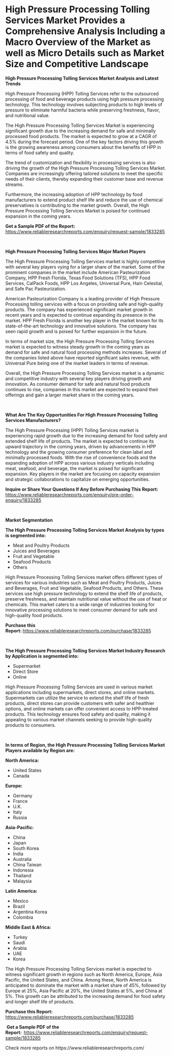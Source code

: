 <p><h1>High Pressure Processing Tolling Services Market Provides a Comprehensive Analysis Including a Macro Overview of the Market as well as Micro Details such as Market Size and Competitive Landscape</h1></p><p><strong>High Pressure Processing Tolling Services Market Analysis and Latest Trends</strong></p>
<p><p>High Pressure Processing (HPP) Tolling Services refer to the outsourced processing of food and beverage products using high pressure processing technology. This technology involves subjecting products to high levels of pressure to eliminate harmful bacteria while preserving freshness, flavor, and nutritional value. </p><p>The High Pressure Processing Tolling Services Market is experiencing significant growth due to the increasing demand for safe and minimally processed food products. The market is expected to grow at a CAGR of 4.5% during the forecast period. One of the key factors driving this growth is the growing awareness among consumers about the benefits of HPP in terms of food safety and quality.</p><p>The trend of customization and flexibility in processing services is also driving the growth of the High Pressure Processing Tolling Services Market. Companies are increasingly offering tailored solutions to meet the specific needs of their clients, thereby expanding their customer base and revenue streams.</p><p>Furthermore, the increasing adoption of HPP technology by food manufacturers to extend product shelf life and reduce the use of chemical preservatives is contributing to the market growth. Overall, the High Pressure Processing Tolling Services Market is poised for continued expansion in the coming years.</p></p>
<p><strong>Get a Sample PDF of the Report:&nbsp;</strong> <a href="https://www.reliableresearchreports.com/enquiry/request-sample/1833285">https://www.reliableresearchreports.com/enquiry/request-sample/1833285</a></p>
<p>&nbsp;</p>
<p><strong>High Pressure Processing Tolling Services Major Market Players</strong></p>
<p><p>The High Pressure Processing Tolling Services market is highly competitive with several key players vying for a larger share of the market. Some of the prominent companies in the market include American Pasteurization Company, HPP Fresh Florida, Texas Food Solutions (TFS), HPP Food Services, CalPack Foods, HPP Los Angeles, Universal Pure, Hain Celestial, and Safe Pac Pasteurization.</p><p>American Pasteurization Company is a leading provider of High Pressure Processing tolling services with a focus on providing safe and high-quality products. The company has experienced significant market growth in recent years and is expected to continue expanding its presence in the market. HPP Fresh Florida is another key player in the market known for its state-of-the-art technology and innovative solutions. The company has seen rapid growth and is poised for further expansion in the future.</p><p>In terms of market size, the High Pressure Processing Tolling Services market is expected to witness steady growth in the coming years as demand for safe and natural food processing methods increases. Several of the companies listed above have reported significant sales revenue, with Universal Pure being one of the market leaders in terms of revenue.</p><p>Overall, the High Pressure Processing Tolling Services market is a dynamic and competitive industry with several key players driving growth and innovation. As consumer demand for safe and natural food products continues to rise, companies in this market are expected to expand their offerings and gain a larger market share in the coming years.</p></p>
<p>&nbsp;</p>
<p><strong>What Are The Key Opportunities For High Pressure Processing Tolling Services Manufacturers?</strong></p>
<p><p>The High Pressure Processing (HPP) Tolling Services market is experiencing rapid growth due to the increasing demand for food safety and extended shelf life of products. The market is expected to continue its upward trajectory in the coming years, driven by advancements in HPP technology and the growing consumer preference for clean label and minimally processed foods. With the rise of convenience foods and the expanding adoption of HPP across various industry verticals including meat, seafood, and beverage, the market is poised for significant expansion. Key players in the market are focusing on capacity expansion and strategic collaborations to capitalize on emerging opportunities.</p></p>
<p><strong>Inquire or Share Your Questions If Any Before Purchasing This Report:</strong> <a href="https://www.reliableresearchreports.com/enquiry/pre-order-enquiry/1833285">https://www.reliableresearchreports.com/enquiry/pre-order-enquiry/1833285</a></p>
<p>&nbsp;</p>
<p><strong>Market Segmentation</strong></p>
<p><strong>The High Pressure Processing Tolling Services Market Analysis by types is segmented into:</strong></p>
<p><ul><li>Meat and Poultry Products</li><li>Juices and Beverages</li><li>Fruit and Vegetable</li><li>Seafood Products</li><li>Others</li></ul></p>
<p><p>High Pressure Processing Tolling Services market offers different types of services for various industries such as Meat and Poultry Products, Juices and Beverages, Fruit and Vegetable, Seafood Products, and Others. These services use high pressure technology to extend the shelf life of products, preserve freshness, and maintain nutritional value without the use of heat or chemicals. This market caters to a wide range of industries looking for innovative processing solutions to meet consumer demand for safe and high-quality food products.</p></p>
<p><strong>Purchase this Report:&nbsp;</strong><a href="https://www.reliableresearchreports.com/purchase/1833285">https://www.reliableresearchreports.com/purchase/1833285</a></p>
<p>&nbsp;</p>
<p><strong>The High Pressure Processing Tolling Services Market Industry Research by Application is segmented into:</strong></p>
<p><ul><li>Supermarket</li><li>Direct Store</li><li>Online</li></ul></p>
<p><p>High Pressure Processing Tolling Services are used in various market applications including supermarkets, direct stores, and online markets. Supermarkets can utilize the service to extend the shelf life of fresh products, direct stores can provide customers with safer and healthier options, and online markets can offer convenient access to HPP-treated products. This technology ensures food safety and quality, making it appealing to various market channels seeking to provide high-quality products to consumers.</p></p>
<p>&nbsp;</p>
<p><strong>In terms of Region, the High Pressure Processing Tolling Services Market Players available by Region are:</strong></p>
<p>
    <p> <strong> North America: </strong>
        <ul>
            <li>United States</li>
            <li>Canada</li>
        </ul>
        </p> 
    <p> <strong> Europe: </strong>
        <ul>
            <li>Germany</li>
            <li>France</li>
            <li>U.K.</li>
            <li>Italy</li>
            <li>Russia</li>
        </ul>
        </p> 
    <p> <strong> Asia-Pacific: </strong>
        <ul>
            <li>China</li>
            <li>Japan</li>
            <li>South Korea</li>
            <li>India</li>
            <li>Australia</li>
            <li>China Taiwan</li>
            <li>Indonesia</li>
            <li>Thailand</li>
            <li>Malaysia</li>
        </ul>
        </p> 
    <p> <strong> Latin America: </strong>
        <ul>
            <li>Mexico</li>
            <li>Brazil</li>
            <li>Argentina Korea</li>
            <li>Colombia</li>
        </ul>
        </p> 
    <p> <strong> Middle East & Africa: </strong>
        <ul>
            <li>Turkey</li>
            <li>Saudi</li>
            <li>Arabia</li>
            <li>UAE</li>
            <li>Korea</li>
        </ul>
    </p>
    </p>
<p><p>The High Pressure Processing Tolling Services market is expected to witness significant growth in regions such as North America, Europe, Asia Pacific, the United States, and China. Among these, North America is anticipated to dominate the market with a market share of 45%, followed by Europe at 25%, Asia Pacific at 20%, the United States at 5%, and China at 5%. This growth can be attributed to the increasing demand for food safety and longer shelf life of products.</p></p>
<p><strong>Purchase this Report: </strong><a href="https://www.reliableresearchreports.com/purchase/1833285">https://www.reliableresearchreports.com/purchase/1833285</a></p>
<p>&nbsp;<strong>Get a Sample PDF of the Report:&nbsp;&nbsp;</strong><a href="https://www.reliableresearchreports.com/enquiry/request-sample/1833285">https://www.reliableresearchreports.com/enquiry/request-sample/1833285</a></p>
<p><strong></strong></p>
<p>Check more reports on https://www.reliableresearchreports.com/</p>
